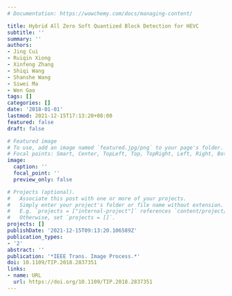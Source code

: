 ```yaml
---
# Documentation: https://wowchemy.com/docs/managing-content/

title: Hybrid All Zero Soft Quantized Block Detection for HEVC
subtitle: ''
summary: ''
authors:
- Jing Cui
- Ruiqin Xiong
- Xinfeng Zhang
- Shiqi Wang
- Shanshe Wang
- Siwei Ma
- Wen Gao
tags: []
categories: []
date: '2018-01-01'
lastmod: 2021-12-15T17:13:20+08:00
featured: false
draft: false

# Featured image
# To use, add an image named `featured.jpg/png` to your page's folder.
# Focal points: Smart, Center, TopLeft, Top, TopRight, Left, Right, BottomLeft, Bottom, BottomRight.
image:
  caption: ''
  focal_point: ''
  preview_only: false

# Projects (optional).
#   Associate this post with one or more of your projects.
#   Simply enter your project's folder or file name without extension.
#   E.g. `projects = ["internal-project"]` references `content/project/deep-learning/index.md`.
#   Otherwise, set `projects = []`.
projects: []
publishDate: '2021-12-15T09:13:20.106589Z'
publication_types:
- '2'
abstract: ''
publication: '*IEEE Trans. Image Process.*'
doi: 10.1109/TIP.2018.2837351
links:
- name: URL
  url: https://doi.org/10.1109/TIP.2018.2837351
---
```

